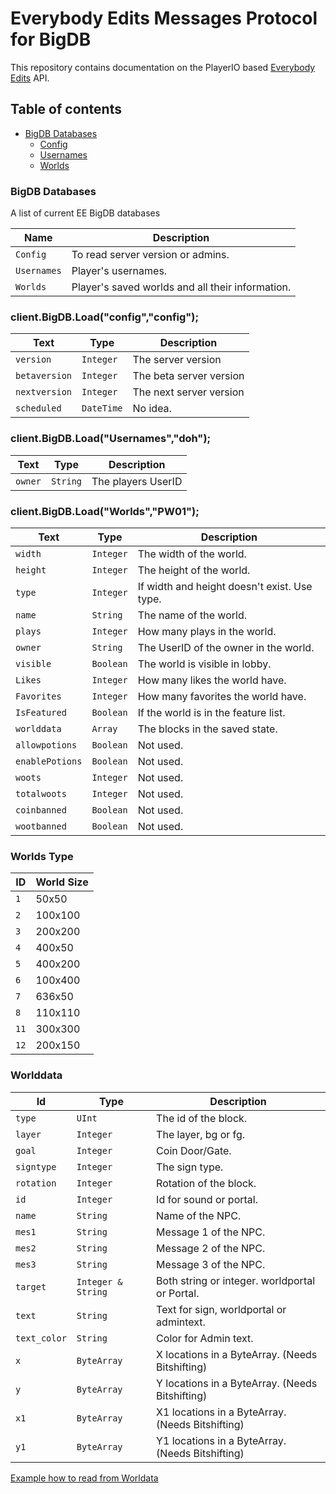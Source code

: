 # Everybody Edits Messages Protocol for BigDB
This repository contains documentation on the PlayerIO based [Everybody Edits](http://everybodyedits.com) API.        


## Table of contents
- [BigDB Databases](#BigDB-Databases)
  - [Config](#config)
  - [Usernames](#usernames)
  - [Worlds](#worlds)

### <a id="BigDB-Database">BigDB Databases</a>
A list of current EE BigDB databases

| Name        | Description
| ---         | -----------
| `Config`    | To read server version or admins.
| `Usernames` | Player's usernames.
| `Worlds`    | Player's saved worlds and all their information.  

### <a id="config"> client.BigDB.Load("config","config");
| Text          | Type        | Description
| ---           | ----------- |  -----------            |
| `version`     |  `Integer` | The server version       |
| `betaversion` |  `Integer` | The beta server version  |
| `nextversion` |  `Integer` | The next server version  |
| `scheduled`   |  `DateTime` | No idea.                |
  
### <a id="usernames"> client.BigDB.Load("Usernames","doh");
| Text          | Type          | Description
| ---           | -----------   |  -----------             |
| `owner`       |  `String`     | The players UserID       |
  
### <a id="worlds"> client.BigDB.Load("Worlds","PW01");
| Text            | Type          | Description                                   
| ---             | -----------   |  -----------                                  |
| `width`         |  `Integer`    | The width of the world.                       |
| `height`        |  `Integer`    | The height of the world.                      |
| `type`          |  `Integer`    | If width and height doesn't exist. Use type.  |
| `name`          |  `String`     | The name of the world.                        |
| `plays`         |  `Integer`    | How many plays in the world.                  |
| `owner`         |  `String`     | The UserID of the owner in the world.         |
| `visible`       |  `Boolean`    | The world is visible in lobby.                |
| `Likes`         |  `Integer`    | How many likes the world have.                |
| `Favorites`     |  `Integer`    | How many favorites the world have.            |
| `IsFeatured`    |  `Boolean`    | If the world is in the feature list.          |
| `worlddata`     |  `Array`      | The blocks in the saved state.                |
| `allowpotions`  |  `Boolean`    | Not used.                                     |
| `enablePotions` |  `Boolean`    | Not used.                                     |
| `woots`         |  `Integer`    | Not used.                                     |
| `totalwoots`    |  `Integer`    | Not used.                                     |
| `coinbanned`    |  `Boolean`    | Not used.                                     |
| `wootbanned`    |  `Boolean`    | Not used.                                     |

### Worlds Type
| ID    | World Size
| ----- | ------------
| `1`     | 50x50      |
| `2`     | 100x100    |
| `3`     | 200x200    |
| `4`     | 400x50     |
| `5`     | 400x200    |
| `6`     | 100x400    |
| `7`     | 636x50     |
| `8`     | 110x110    |
| `11`    | 300x300    |
| `12`    | 200x150    |

### Worlddata
| Id        | Type         | Description
| -----     | ------------ | ------------                                           |
| `type`      | `UInt`            | The id of the block.                            | 
| `layer`     | `Integer`         | The layer, bg or fg.                            |
| `goal`      | `Integer`         | Coin Door/Gate.                                 |
| `signtype`  | `Integer`         | The sign type.                                  |
| `rotation`  | `Integer`         | Rotation of the block.                          |
| `id`        | `Integer`         | Id for sound or portal.                         |
| `name`      | `String`          | Name of the NPC.                                |
| `mes1`      | `String`          | Message 1 of the NPC.                           |
| `mes2`      | `String`          | Message 2 of the NPC.                           |
| `mes3`      | `String`          | Message 3 of the NPC.                           |
| `target`    | `Integer & String`| Both string or integer. worldportal or Portal.  |
| `text`      | `String`          | Text for sign, worldportal or admintext.        |
| `text_color`| `String`          | Color for Admin text.                           |
| `x`         | `ByteArray`       | X locations in a ByteArray. (Needs Bitshifting) |
| `y`         | `ByteArray`       | Y locations in a ByteArray. (Needs Bitshifting) |
| `x1`        | `ByteArray`       | X1 locations in a ByteArray. (Needs Bitshifting) |
| `y1`        | `ByteArray`       | Y1 locations in a ByteArray. (Needs Bitshifting) |

<a href="https://pastebin.com/WStXbMux">Example how to read from Worldata</a>
